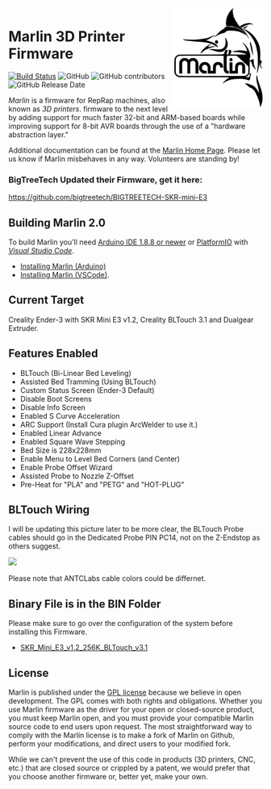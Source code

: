 <img align="right" width=175 src="buildroot/share/pixmaps/logo/marlin-250.png" />

# Marlin 3D Printer Firmware

[![Build Status](https://travis-ci.org/MarlinFirmware/Marlin.svg?branch=2.0.x)](https://travis-ci.org/MarlinFirmware/Marlin)
![GitHub](https://img.shields.io/github/license/marlinfirmware/marlin.svg)
![GitHub contributors](https://img.shields.io/github/contributors/marlinfirmware/marlin.svg)
![GitHub Release Date](https://img.shields.io/github/release-date/marlinfirmware/marlin.svg)

_Marlin_ is a firmware for RepRap machines, also known as _3D printers_. firmware to the next level by adding support for much faster 32-bit and ARM-based boards while improving support for 8-bit AVR boards through the use of a "hardware abstraction layer."

Additional documentation can be found at the [Marlin Home Page](http://marlinfw.org/).
Please let us know if Marlin misbehaves in any way. Volunteers are standing by!

### BigTreeTech Updated their Firmware, get it here:
https://github.com/bigtreetech/BIGTREETECH-SKR-mini-E3

## Building Marlin 2.0

To build Marlin you'll need [Arduino IDE 1.8.8 or newer](https://www.arduino.cc/en/main/software) or [PlatformIO](http://docs.platformio.org/en/latest/ide.html#platformio-ide) with _[Visual Studio Code](https://code.visualstudio.com/download)_.

- [Installing Marlin (Arduino)](http://marlinfw.org/docs/basics/install_arduino.html)
- [Installing Marlin (VSCode)](http://marlinfw.org/docs/basics/install_platformio_vscode.html).

## Current Target

Creality Ender-3 with SKR Mini E3 v1.2, Creality BLTouch 3.1 and Dualgear Extruder.

## Features Enabled

- BLTouch (Bi-Linear Bed Leveling)
- Assisted Bed Tramming (Using BLTouch)
- Custom Status Screen (Ender-3 Default)
- Disable Boot Screens
- Disable Info Screen
- Enabled S Curve Acceleration
- ARC Support (Install Cura plugin ArcWelder to use it.)
- Enabled Linear Advance
- Enabled Square Wave Stepping
- Bed Size is 228x228mm
- Enable Menu to Level Bed Corners (and Center)
- Enable Probe Offset Wizard
- Assisted Probe to Nozzle Z-Offset
- Pre-Heat for "PLA" and "PETG" and "HOT-PLUG"

## BLTouch Wiring

I will be updating this picture later to be more clear, the BLTouch Probe cables should go in the Dedicated Probe PIN PC14, not on the Z-Endstop as others suggest.

<img src="https://github.com/damvcoool/Marlin-2.0.x-SKR-Mini-E3-v1.2/blob/Marlin-2.0/img/SKR%20Mini%20E3%20v1.2%20-%20Ender%203%20-%20Creality%20BLTouch%203.1%20Wiring.png?raw=true"/>

Please note that ANTCLabs cable colors could be differnet.

## Binary File is in the BIN Folder

Please make sure to go over the configuration of the system before installing this Firmware.

- [SKR_Mini_E3_v1.2_256K_BLTouch_v3.1](https://raw.githubusercontent.com/damvcoool/Marlin-2.0.x-SKR-Mini-E3-v1.2/master/bin/SKR_Mini_E3_v1.2_256K_BLTouch_v3.1.bin)

## License

Marlin is published under the [GPL license](/LICENSE) because we believe in open development. The GPL comes with both rights and obligations. Whether you use Marlin firmware as the driver for your open or closed-source product, you must keep Marlin open, and you must provide your compatible Marlin source code to end users upon request. The most straightforward way to comply with the Marlin license is to make a fork of Marlin on Github, perform your modifications, and direct users to your modified fork.

While we can't prevent the use of this code in products (3D printers, CNC, etc.) that are closed source or crippled by a patent, we would prefer that you choose another firmware or, better yet, make your own.